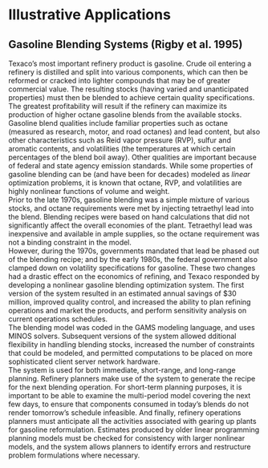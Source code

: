 #  **Illustrative Applications**

## **Gasoline Blending Systems (Rigby et al. 1995)**

Texaco’s most important refinery product is gasoline. Crude oil entering a refinery is distilled and split into various components, which can then be reformed or cracked into lighter compounds that may be of greater commercial value. The resulting stocks (having varied and unanticipated properties) must then be blended to achieve certain quality specifications. The greatest profitability will result if the refinery can maximize its production of higher octane gasoline blends from the available stocks.<br>
Gasoline blend qualities include familiar properties such as octane (measured as research, motor, and road octanes) and lead content, but also other characteristics such as Reid vapor pressure (RVP), sulfur and aromatic contents, and volatilities (the temperatures at which certain percentages of the blend boil away). Other qualities are important because of federal and state agency emission standards. While some properties of gasoline blending can be (and have been for decades) modeled as *linear* optimization problems, it is known that octane, RVP, and volatilities are highly nonlinear functions of volume and weight.<br>
Prior to the late 1970s, gasoline blending was a simple mixture of various stocks, and octane requirements were met by injecting tetraethyl lead into the blend. Blending recipes were based on hand calculations that did not significantly affect the overall economies of the plant. Tetraethyl lead was inexpensive and available in ample supplies, so the octane requirement was not a binding constraint in the model.<br>
However, during the 1970s, governments mandated that lead be phased out of the blending recipe; and by the early 1980s, the federal government also clamped down on volatility specifications for gasoline. These two changes had a drastic effect on the economics of refining, and Texaco responded by developing a nonlinear gasoline blending optimization system. The first version of the system resulted in an estimated annual savings of \$30 million, improved quality control, and increased the ability to plan refining operations and market the products, and perform sensitivity analysis on current operations schedules.<br>
The blending model was coded in the GAMS modeling language, and uses MINOS solvers. Subsequent versions of the system allowed dditional flexibility in handling blending stocks, increased the number of constraints that could be modeled, and permitted computations to be placed on more sophisticated client server network hardware.<br>
The system is used for both immediate, short-range, and long-range planning. Refinery planners make use of the system to generate the recipe for the next blending operation. For short-term planning purposes, it is important to be able to examine the multi-period model covering the next few days, to ensure that components consumed in today’s blends do not render tomorrow’s schedule infeasible. And finally, refinery operations planners must anticipate all the activities associated with gearing up plants for gasoline reformulation. Estimates produced by older linear programming planning models must be checked for consistency with larger nonlinear models, and the system allows planners to identify errors and restructure problem formulations where necessary.
